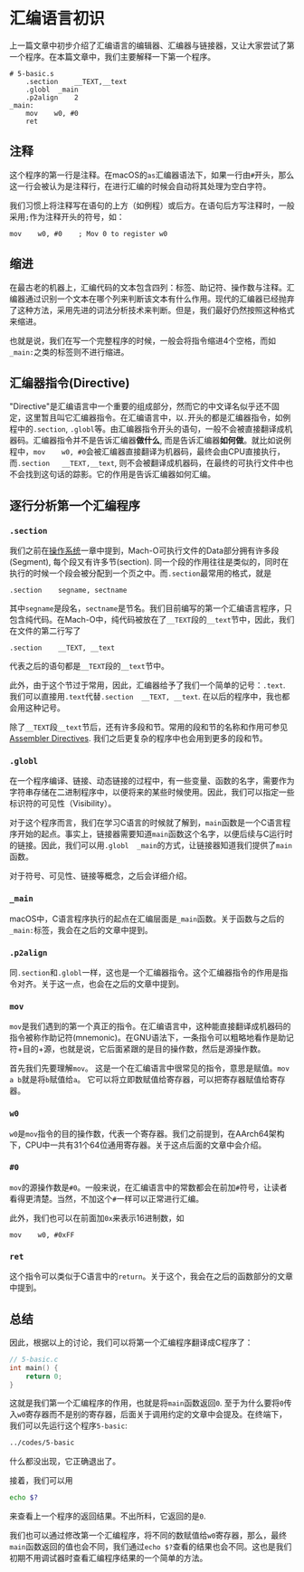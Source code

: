 # 汇编语言初识

上一篇文章中初步介绍了汇编语言的编辑器、汇编器与链接器，又让大家尝试了第一个程序。在本篇文章中，我们主要解释一下第一个程序。

```armasm
# 5-basic.s
    .section    __TEXT,__text
    .globl  _main
    .p2align    2
_main:
    mov    w0, #0
    ret
```

## 注释

这个程序的第一行是注释。在macOS的`as`汇编器语法下，如果一行由`#`开头，那么这一行会被认为是注释行，在进行汇编的时候会自动将其处理为空白字符。

我们习惯上将注释写在语句的上方（如例程）或后方。在语句后方写注释时，一般采用`;`作为注释开头的符号，如：

```armasm
mov    w0, #0    ; Mov 0 to register w0
```

## 缩进

在最古老的机器上，汇编代码的文本包含四列：标签、助记符、操作数与注释。汇编器通过识别一个文本在哪个列来判断该文本有什么作用。现代的汇编器已经抛弃了这种方法，采用先进的词法分析技术来判断。但是，我们最好仍然按照这种格式来缩进。

也就是说，我们在写一个完整程序的时候，一般会将指令缩进4个空格，而如`_main:`之类的标签则不进行缩进。

## 汇编器指令(Directive)

"Directive"是汇编语言中一个重要的组成部分，然而它的中文译名似乎还不固定，这里暂且叫它汇编器指令。在汇编语言中，以`.`开头的都是汇编器指令，如例程中的`.section`, `.globl`等。由汇编器指令开头的语句，一般不会被直接翻译成机器码。汇编器指令并不是告诉汇编器**做什么**, 而是告诉汇编器**如何做**。就比如说例程中，`mov    w0, #0`会被汇编器直接翻译为机器码，最终会由CPU直接执行，而`.section	__TEXT,__text`, 则不会被翻译成机器码，在最终的可执行文件中也不会找到这句话的踪影。它的作用是告诉汇编器如何汇编。

## 逐行分析第一个汇编程序

### `.section`

我们之前在[操作系统](./4-操作系统.md)一章中提到，Mach-O可执行文件的Data部分拥有许多段(Segment), 每个段又有许多节(section). 同一个段的作用往往是类似的，同时在执行的时候一个段会被分配到一个页之中。而`.section`最常用的格式，就是

```armasm
.section    segname, sectname
```

其中`segname`是段名，`sectname`是节名。我们目前编写的第一个汇编语言程序，只包含纯代码。在Mach-O中，纯代码被放在了`__TEXT`段的`__text`节中，因此，我们在文件的第二行写了

```armasm
.section    __TEXT, __text
```

代表之后的语句都是`__TEXT`段的`__text`节中。

此外，由于这个节过于常用，因此，汇编器给予了我们一个简单的记号：`.text`. 我们可以直接用`.text`代替`.section	__TEXT, __text`. 在以后的程序中，我也都会用这种记号。

除了`__TEXT`段`__text`节后，还有许多段和节。常用的段和节的名称和作用可参见[Assembler Directives](https://developer.apple.com/library/archive/documentation/DeveloperTools/Reference/Assembler/040-Assembler_Directives/asm_directives.html). 我们之后更复杂的程序中也会用到更多的段和节。

### `.globl`

在一个程序编译、链接、动态链接的过程中，有一些变量、函数的名字，需要作为字符串存储在二进制程序中，以便将来的某些时候使用。因此，我们可以指定一些标识符的可见性（Visibility）。

对于这个程序而言，我们在学习C语言的时候就了解到，`main`函数是一个C语言程序开始的起点。事实上，链接器需要知道`main`函数这个名字，以便后续与C运行时的链接。因此，我们可以用`.globl  _main`的方式，让链接器知道我们提供了`main`函数。

对于符号、可见性、链接等概念，之后会详细介绍。

### `_main`

macOS中，C语言程序执行的起点在汇编层面是`_main`函数。关于函数与之后的`_main:`标签，我会在之后的文章中提到。

### `.p2align`

同`.section`和`.globl`一样，这也是一个汇编器指令。这个汇编器指令的作用是指令对齐。关于这一点，也会在之后的文章中提到。

### `mov`

`mov`是我们遇到的第一个真正的指令。在汇编语言中，这种能直接翻译成机器码的指令被称作助记符(mnemonic)。在GNU语法下，一条指令可以粗略地看作是助记符+目的+源，也就是说，它后面紧跟的是目的操作数，然后是源操作数。

首先我们先要理解`mov`。 这是一个在汇编语言中很常见的指令，意思是赋值。`mov    a b`就是将`b`赋值给`a`。 它可以将立即数赋值给寄存器，可以把寄存器赋值给寄存器。

### `w0`

`w0`是`mov`指令的目的操作数，代表一个寄存器。我们之前提到，在AArch64架构下，CPU中一共有31个64位通用寄存器。关于这点后面的文章中会介绍。

### `#0`

`mov`的源操作数是`#0`。一般来说，在汇编语言中的常数都会在前加`#`符号，让读者看得更清楚。当然，不加这个`#`一样可以正常进行汇编。

此外，我们也可以在前面加`0x`来表示16进制数，如

```armasm
mov    w0, #0xFF
```

### `ret`

这个指令可以类似于C语言中的`return`。关于这个，我会在之后的函数部分的文章中提到。

## 总结

因此，根据以上的讨论，我们可以将第一个汇编程序翻译成C程序了：

```C
// 5-basic.c
int main() {
    return 0;
}
```

这就是我们第一个汇编程序的作用，也就是将`main`函数返回`0`. 至于为什么要将`0`传入`w0`寄存器而不是别的寄存器，后面关于调用约定的文章中会提及。在终端下，我们可以先运行这个程序`5-basic`:

```bash
../codes/5-basic
```

什么都没出现，它正确退出了。

接着，我们可以用

```bash
echo $?
```

来查看上一个程序的返回结果。不出所料，它返回的是`0`.

我们也可以通过修改第一个汇编程序，将不同的数赋值给`w0`寄存器，那么，最终`main`函数返回的值也会不同，我们通过`echo $?`查看的结果也会不同。这也是我们初期不用调试器时查看汇编程序结果的一个简单的方法。

